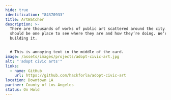 ```yaml
---
hide: true
identification: "84370933"
title: ArtWatcher
description: >-
  There are thousands of works of public art scattered around the city.  There
  should be one place to see where they are and how they’re doing. We’re
  building it. 


  # This is annoying text in the middle of the card.
image: /assets/images/projects/adopt-civic-art.jpg
alt: "'adopt civic arts'"
links:
  - name: GitHub
    url: https://github.com/hackforla/adopt-civic-art
location: Downtown LA
partner: County of Los Angeles
status: On Hold
---
```

